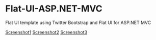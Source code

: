 Flat-UI-ASP.NET-MVC
===================

Flat UI template using Twitter Bootstrap and Flat UI for ASP.NET MVC


[Screenshot1](https://raw.github.com/yrshaikh/Flat-UI-Template-ASP.NET-MVC/master/screenshots/Flat-UI.png)
[Screenshot2](https://raw.github.com/yrshaikh/Flat-UI-Template-ASP.NET-MVC/master/screenshots/Flat-UI-2.png)
[Screenshot3](https://raw.github.com/yrshaikh/Flat-UI-Template-ASP.NET-MVC/master/screenshots/Flat-UI-3.png)
